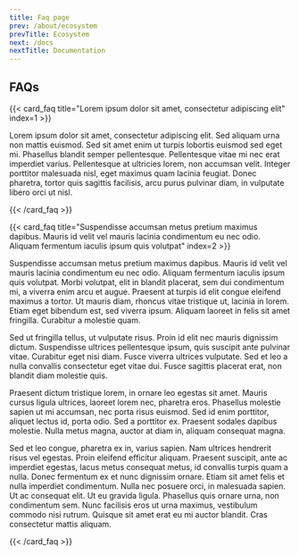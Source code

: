 ```yaml
---
title: Faq page
prev: /about/ecosystem
prevTitle: Ecosystem
next: /docs
nextTitle: Documentation
---
```


## FAQs

{{< card_faq title="Lorem ipsum dolor sit amet, consectetur adipiscing elit" index=1 >}}

Lorem ipsum dolor sit amet, consectetur adipiscing elit. Sed aliquam urna non mattis euismod. Sed sit amet enim ut turpis lobortis euismod sed eget mi. Phasellus blandit semper pellentesque. Pellentesque vitae mi nec erat imperdiet varius. Pellentesque at ultricies lorem, non accumsan velit. Integer porttitor malesuada nisl, eget maximus quam lacinia feugiat. Donec pharetra, tortor quis sagittis facilisis, arcu purus pulvinar diam, in vulputate libero orci ut nisl.

{{< /card_faq >}}

{{< card_faq title="Suspendisse accumsan metus pretium maximus dapibus. Mauris id velit vel mauris lacinia condimentum eu nec odio. Aliquam fermentum iaculis ipsum quis volutpat" index=2 >}}

Suspendisse accumsan metus pretium maximus dapibus. Mauris id velit vel mauris lacinia condimentum eu nec odio. Aliquam fermentum iaculis ipsum quis volutpat. Morbi volutpat, elit in blandit placerat, sem dui condimentum mi, a viverra enim arcu et augue. Praesent at turpis id elit congue eleifend maximus a tortor. Ut mauris diam, rhoncus vitae tristique ut, lacinia in lorem. Etiam eget bibendum est, sed viverra ipsum. Aliquam laoreet in felis sit amet fringilla. Curabitur a molestie quam.

Sed ut fringilla tellus, ut vulputate risus. Proin id elit nec mauris dignissim dictum. Suspendisse ultrices pellentesque ipsum, quis suscipit ante pulvinar vitae. Curabitur eget nisi diam. Fusce viverra ultrices vulputate. Sed et leo a nulla convallis consectetur eget vitae dui. Fusce sagittis placerat erat, non blandit diam molestie quis.

Praesent dictum tristique lorem, in ornare leo egestas sit amet. Mauris cursus ligula ultrices, laoreet lorem nec, pharetra eros. Phasellus molestie sapien ut mi accumsan, nec porta risus euismod. Sed id enim porttitor, aliquet lectus id, porta odio. Sed a porttitor ex. Praesent sodales dapibus molestie. Nulla metus magna, auctor at diam in, aliquam consequat magna.

Sed et leo congue, pharetra ex in, varius sapien. Nam ultrices hendrerit risus vel egestas. Proin eleifend efficitur aliquam. Praesent suscipit, ante ac imperdiet egestas, lacus metus consequat metus, id convallis turpis quam a nulla. Donec fermentum ex et nunc dignissim ornare. Etiam sit amet felis et nulla imperdiet condimentum. Nulla nec posuere orci, in malesuada sapien. Ut ac consequat elit. Ut eu gravida ligula. Phasellus quis ornare urna, non condimentum sem. Nunc facilisis eros ut urna maximus, vestibulum commodo nisi rutrum. Quisque sit amet erat eu mi auctor blandit. Cras consectetur mattis aliquam.

{{< /card_faq >}}
